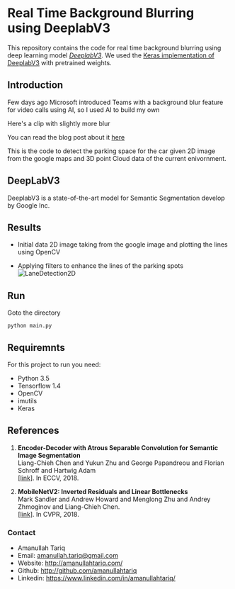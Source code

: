 # Real Time Background Blurring using DeeplabV3
This repository contains the code for real time background blurring using deep learning model *[DeeplabV3](https://arxiv.org/abs/1706.05587)*. We used the [Keras implementation of DeeplabV3](https://github.com/bonlime/keras-deeplab-v3-plus) with pretrained weights. 

## Introduction
Few days ago Microsoft introduced Teams with a background blur feature for video calls using AI, so I used AI to build my own


Here's a clip with slightly more blur


You can read the blog post about it [here](http://amanullahtariq.com/blog_posts/realtime_bg_blur.html) 



This is the code to detect the parking space for the car given 2D image from the google maps and 3D point Cloud data of the current enivornment.

## DeepLabV3
 DeeplabV3 is a state-of-the-art model for Semantic Segmentation develop by Google Inc. 



## Results
* Initial data 2D image taking from the google image and plotting the lines using OpenCV


* Applying filters to enhance the lines of the parking spots
![LaneDetection2D](images/2d.png)


## Run

Goto the directory
```
python main.py
```


## Requiremnts
For this project to run you need:
* Python 3.5
* Tensorflow 1.4
* OpenCV
* imutils
* Keras


## References

1.  **Encoder-Decoder with Atrous Separable Convolution for Semantic Image Segmentation**<br />
    Liang-Chieh Chen and Yukun Zhu and George Papandreou and Florian Schroff and Hartwig Adam <br />
    [[link]](https://arxiv.org/abs/1802.02611). In ECCV, 2018.

2.  **MobileNetV2: Inverted Residuals and Linear Bottlenecks** <br />
    Mark Sandler and Andrew Howard and Menglong Zhu and Andrey Zhmoginov and Liang-Chieh Chen. <br />
    [[link]](https://arxiv.org/abs/1801.04381). In CVPR, 2018.


### Contact
* Amanullah Tariq 
* Email: amanullah.tariq@gmail.com
* Website: http://amanullahtariq.com/
* Github: http://github.com/amanullahtariq
* Linkedin: https://www.linkedin.com/in/amanullahtariq/
